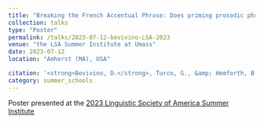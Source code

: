 ```yaml
---
title: "Breaking the French Accentual Phrase: Does priming prosodic phrasing modulate sentence processing? "
collection: talks
type: "Poster"
permalink: /talks/2023-07-12-bevivino-LSA-2023
venue: "the LSA Summer Institute at Umass"
date: 2023-07-12
location: "Amherst (MA), USA"

citation: '<strong>Bevivino, D.</strong>, Turco, G., &amp; Hemforth, B. (2023). Breaking the French accentual phrase: Does priming prosodic phrasing modulate sentence processing? <em>2023 Linguistic Society of America Summer Institute</em>. UMass, Amherst (MA), USA.'
category: summer_schools
---
```


Poster presented at the [2023 Linguistic Society of America Summer Institute](https://websites.umass.edu/lingstitute2023/)

 <!-- https://drive.google.com/file/d/1hbw9SCerEI3u-isu1d77nYIEazExWVZa/view?usp=sharing -->
